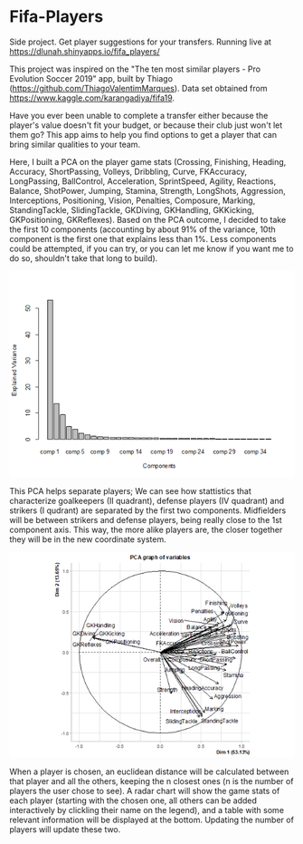 # Fifa-Players
Side project.  Get player suggestions for your transfers.  Running live at https://dlunah.shinyapps.io/fifa_players/

This project was inspired on the "The ten most similar players - Pro Evolution Soccer 2019" app, built by Thiago (https://github.com/ThiagoValentimMarques).  Data set obtained from https://www.kaggle.com/karangadiya/fifa19.

Have you ever been unable to complete a transfer either because the player's value doesn't fit your budget, or because their club just won't let them go?  This app aims to help you find options to get a player that can bring similar qualities to your team.

Here, I built a PCA on the player game stats (Crossing, Finishing, Heading, Accuracy, ShortPassing, Volleys, Dribbling, Curve, FKAccuracy, LongPassing, BallControl, Acceleration, SprintSpeed, Agility, Reactions, Balance, ShotPower, Jumping, Stamina, Strength, LongShots, Aggression, Interceptions, Positioning, Vision, Penalties, Composure, Marking, StandingTackle, SlidingTackle, GKDiving, GKHandling, GKKicking, GKPositioning, GKReflexes).  Based on the PCA outcome, I decided to take the first 10 components (accounting by about 91% of the variance, 10th component is the first one that explains less than 1%.  Less components could be attempted, if you can try, or you can let me know if you want me to do so, shouldn't take that long to build).  

![Components](/www/Components.png)

This PCA helps separate players; We can see how stattistics that characterize goalkeepers (II quadrant), defense players (IV quadrant) and strikers (I qudrant) are separated by the first two components.  Midfielders will be between strikers and defense players, being really close to the 1st component axis.  This way, the more alike players are, the closer together they will be in the new coordinate system.

![PCAVars](/www/PCAVars.png)

When a player is chosen, an euclidean distance will be calculated between that player and all the others, keeping the n closest ones (n is the number of players the user chose to see).  A radar chart will show the game stats of each player (starting with the chosen one, all others can be added interactively by clickling their name on the legend), and a table with some relevant information will be displayed at the bottom.  Updating the number of players will update these two.
